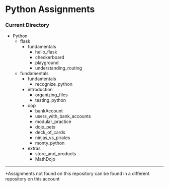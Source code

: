 # Python Assignments

### Current Directory

- Python
    - flask
        - fundamentals
            - hello_flask
            - checkerboard
            - playground
            - understanding_routing
    - fundamentals
        - fundamentals
            - recognize_python
        - introduction
            - organizing_files
            - testing_python
        - oop
            - bankAccount
            - users_with_bank_accounts
            - modular_practice
            - dojo_pets
            - deck_of_cards
            - ninjas_vs_pirates
            - monty_python
        - extras
            - store_and_products
            - MathDojo

---
*Assignments not found on this repository can be found in a different repository on this account